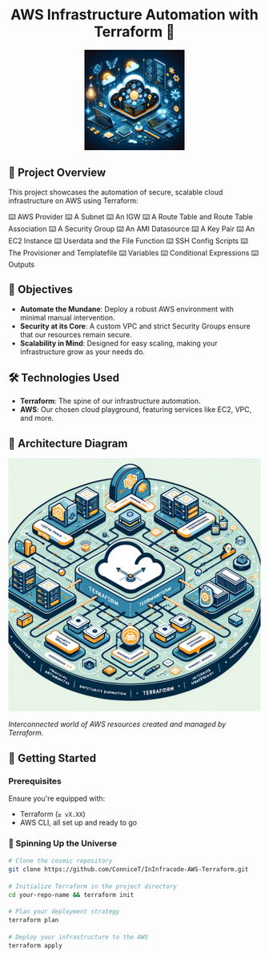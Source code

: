 <h1 align="center">AWS Infrastructure Automation with Terraform 🚀</h1>

<p align="center">
  <img src="images/terraform.png" alt="Project Logo" width="200"/>
</p>

## 📖 Project Overview

This project showcases the automation of secure, scalable cloud infrastructure on AWS using Terraform:

⌨️ AWS Provider
⌨️ A Subnet
⌨️ An IGW 
⌨️ A Route Table and  Route Table Association
⌨️ A Security Group
⌨️ An AMI Datasource
⌨️ A Key Pair
⌨️ An EC2 Instance
⌨️ Userdata and the File Function
⌨️ SSH Config Scripts
⌨️ The Provisioner and Templatefile
⌨️ Variables
⌨️ Conditional Expressions
⌨️ Outputs

## 🎯 Objectives

- **Automate the Mundane**: Deploy a robust AWS environment with minimal manual intervention.
- **Security at its Core**: A custom VPC and strict Security Groups ensure that our resources remain secure.
- **Scalability in Mind**: Designed for easy scaling, making your infrastructure grow as your needs do.

## 🛠 Technologies Used

- **Terraform**: The spine of our infrastructure automation.
- **AWS**: Our chosen cloud playground, featuring services like EC2, VPC, and more.

## 📐 Architecture Diagram

<p align="center">
  <img src="images/terraform2.png" alt="Architecture Diagram" width="600"/>
</p>

_Interconnected world of AWS resources created and managed by Terraform._

## 🚀 Getting Started

### Prerequisites

Ensure you're equipped with:
- Terraform (`≥ vX.XX`)
- AWS CLI, all set up and ready to go

### 🌟 Spinning Up the Universe

```bash
# Clone the cosmic repository
git clone https://github.com/ConniceT/InInfracode-AWS-Terraform.git

# Initialize Terraform in the project directory
cd your-repo-name && terraform init

# Plan your deployment strategy
terraform plan

# Deploy your infrastructure to the AWS 
terraform apply
